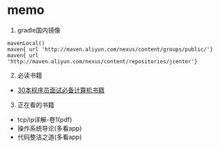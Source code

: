 # memo

1. gradle国内镜像

```code
mavenLocal()
maven{ url 'http://maven.aliyun.com/nexus/content/groups/public/'}
maven{ url 'http://maven.aliyun.com/nexus/content/repositories/jcenter'}

```

2. 必读书籍

- [30本程序员面试必备计算机书籍](https://zhuanlan.zhihu.com/p/106950357)

3. 正在看的书籍

- tcp/ip详解-卷1(pdf)
- 操作系统导论(多看app)
- 代码整洁之道(多看app)
